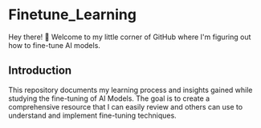 # Finetune_Learning
Hey there! 👋 Welcome to my little corner of GitHub where I'm figuring out how to fine-tune AI models.

## Introduction
This repository documents my learning process and insights gained while studying the fine-tuning of AI Models. The goal is to create a comprehensive resource that I can easily review and others can use to understand and implement fine-tuning techniques.
